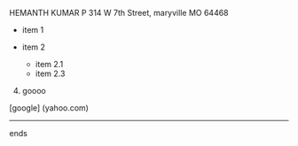 HEMANTH KUMAR P
314 W 7th Street, maryville MO 64468

* item 1

* item 2
  * item 2.1
  * item 2.3 
4. goooo

[google] (yahoo.com)   
***
ends


